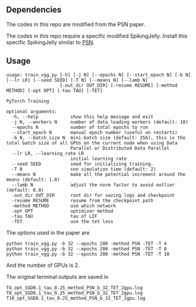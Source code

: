 ## Dependencies

The codes in this repo are modified from the PSN paper.

The codes in this repo require a specific modified SpikingJelly. Install this specific SpikingJelly similar to [PSN](https://github.com/fangwei123456/Parallel-Spiking-Neuron/tree/main/cifar10dvs).

## Usage

```
usage: train_vgg.py [-h] [-j N] [--epochs N] [--start_epoch N] [-b N] [--lr LR] [--seed SEED] [-T N] [--means N] [--lamb N]
                    [-out_dir OUT_DIR] [-resume RESUME] [-method METHOD] [-opt OPT] [-tau TAU] [-TET]

PyTorch Training

optional arguments:
  -h, --help            show this help message and exit
  -j N, --workers N     number of data loading workers (default: 10)
  --epochs N            number of total epochs to run
  --start_epoch N       manual epoch number (useful on restarts)
  -b N, --batch_size N  mini-batch size (default: 256), this is the total batch size of all GPUs on the current node when using Data
                        Parallel or Distributed Data Parallel
  --lr LR, --learning_rate LR
                        initial learning rate
  --seed SEED           seed for initializing training.
  -T N                  snn simulation time (default: 2)
  --means N             make all the potential increment around the means (default: 1.0)
  --lamb N              adjust the norm factor to avoid outlier (default: 0.0)
  -out_dir OUT_DIR      root dir for saving logs and checkpoint
  -resume RESUME        resume from the checkpoint path
  -method METHOD        use which network
  -opt OPT              optimizer method
  -tau TAU              tau of LIF
  -TET                  use the tet loss
```

The options used in the paper are

```
python train_vgg.py -b 32 --epochs 200 -method PSN -TET -T 4
python train_vgg.py -b 32 --epochs 200 -method PSN -TET -T 8
python train_vgg.py -b 32 --epochs 200 -method PSN -TET -T 10
```

And the number of GPUs is 2.

The original terminal outputs are saved in

```
T4_opt_SGD0.1_tau_0.25_method_PSN_b_32_TET_2gpu.log
T8_opt_SGD0.1_tau_0.25_method_PSN_b_32_TET_2gpu.log
T10_opt_SGD0.1_tau_0.25_method_PSN_b_32_TET_2gpu.log
```

